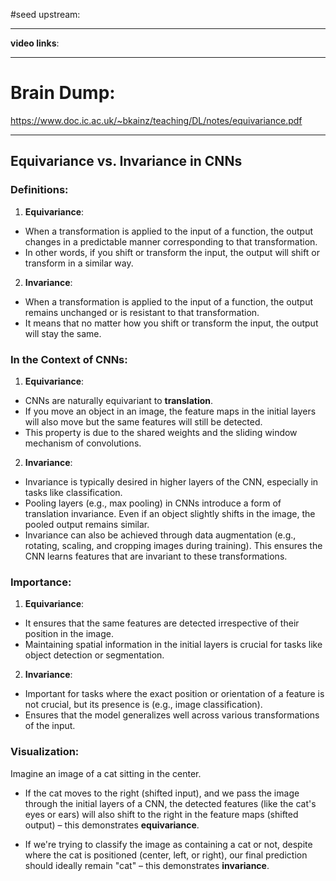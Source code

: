 #seed 
upstream:

---

**video links**: 

---

# Brain Dump: 

https://www.doc.ic.ac.uk/~bkainz/teaching/DL/notes/equivariance.pdf

--- 

## Equivariance vs. Invariance in CNNs

### Definitions:

1. **Equivariance**: 
- When a transformation is applied to the input of a function, the output changes in a predictable manner corresponding to that transformation.
- In other words, if you shift or transform the input, the output will shift or transform in a similar way.

2. **Invariance**: 
- When a transformation is applied to the input of a function, the output remains unchanged or is resistant to that transformation.
- It means that no matter how you shift or transform the input, the output will stay the same.

### In the Context of CNNs:

1. **Equivariance**:
- CNNs are naturally equivariant to **translation**.
- If you move an object in an image, the feature maps in the initial layers will also move but the same features will still be detected.
- This property is due to the shared weights and the sliding window mechanism of convolutions.

2. **Invariance**:
- Invariance is typically desired in higher layers of the CNN, especially in tasks like classification.
- Pooling layers (e.g., max pooling) in CNNs introduce a form of translation invariance. Even if an object slightly shifts in the image, the pooled output remains similar.
- Invariance can also be achieved through data augmentation (e.g., rotating, scaling, and cropping images during training). This ensures the CNN learns features that are invariant to these transformations.

### Importance:

1. **Equivariance**:
- It ensures that the same features are detected irrespective of their position in the image.
- Maintaining spatial information in the initial layers is crucial for tasks like object detection or segmentation.

2. **Invariance**:
- Important for tasks where the exact position or orientation of a feature is not crucial, but its presence is (e.g., image classification).
- Ensures that the model generalizes well across various transformations of the input.

### Visualization:

Imagine an image of a cat sitting in the center. 

- If the cat moves to the right (shifted input), and we pass the image through the initial layers of a CNN, the detected features (like the cat's eyes or ears) will also shift to the right in the feature maps (shifted output) – this demonstrates **equivariance**.

- If we're trying to classify the image as containing a cat or not, despite where the cat is positioned (center, left, or right), our final prediction should ideally remain "cat" – this demonstrates **invariance**.
